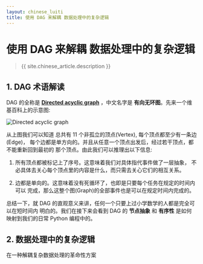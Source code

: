```yaml
---
layout: chinese_luiti
title: 使用 DAG 来解耦 数据处理中的复杂逻辑
---
```


# 使用 DAG 来解耦 数据处理中的复杂逻辑

> {{ site.chinese_article.description }}


## 1. DAG 术语解读
DAG 的全称是 **[Directed acyclic graph][1]** ，中文名字是
**有向无环图**。先来一个维基百科上的示意图:

![Directed acyclic graph][2]

从上图我们可以知道 总共有 11 个非孤立的顶点(Vertex), 每个顶点都至少有一条边(Edge)，
每个边都是单方向的。并且从任意一个顶点出发后，经过若干顶点，都不能重新回到最初的
那个顶点。由此我们可以推理出以下信息:

1. 所有顶点都被标记上了序号。这意味着我们对具体指代事件做了一层抽象，
  不必具体去关心每个顶点里的内容是什么，而只需去关心它们的相互关系。

2. 边都是单向的。这意味着没有死循环了，也即是只要每个任务在规定的时间内可以
  完成，那么这整个图(Graph)的全部事件也是可以在规定时间内完成的。

总结一下，就 DAG 的直观意义来讲，任何一个只要上过小学数学的人都是完全可以在短时间内
明白的。我们在接下来会看到 DAG 的 **节点抽象** 和 **有序性** 是如何映射到我们的日常 Python 编程中的。

## 2. 数据处理中的复杂逻辑

在一种解耦复杂数据处理的革命性方案




[1]: https://en.wikipedia.org/wiki/Directed_acyclic_graph
[2]: https://upload.wikimedia.org/wikipedia/commons/thumb/3/39/Directed_acyclic_graph_3.svg/356px-Directed_acyclic_graph_3.svg.png
